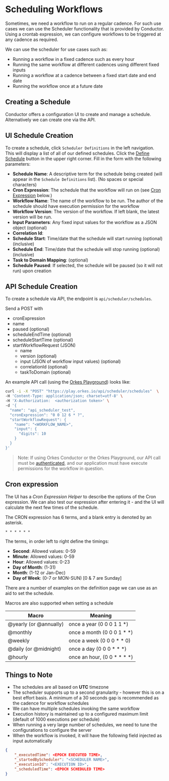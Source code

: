 # Scheduling Workflows

Sometimes, we need a workflow to run on a regular cadence. For such use cases we can use the Scheduler functionality that is provided by Conductor. Using a crontab expression, we can configure workflows to be triggered at any cadence as required. 

We can use the scheduler for use cases such as:

* Running a workflow in a fixed cadence such as every hour
* Running the same workflow at different cadences using different fixed inputs
* Running a workflow at a cadence between a fixed start date and end date
* Running the workflow once at a future date

## Creating a Schedule

Conductor offers a configuration UI to create and manage a schedule. Alternatively we can create one via the API.

##  UI Schedule Creation

To create a schedule, click ```Scheduler Definitions``` in the left navigation.  This will display a list of all of our defined schedules. Click the [Define Schedule](https://play.orkes.io/scheduler/newScheduleDef) button in the upper right corner.  Fill in the form with the following parameters:

* **Schedule Name**: A descriptive term for the schedule being created (will appear in the ```Schedule Definitions``` list). (No spaces or special characters)
* **Cron Expression**: The schedule that the workflow will run on (see [Cron Expression](#cron-expression) below.)
* **Workflow Name**:  The name of the workflow to be run. The author of the schedule should have execution permission for the workflow
* **Workflow Version**: The version of the workflow.  If left blank, the latest version will be run.
* **Input Parameters**: Any fixed input values for the workflow as a JSON object (optional)
* **Correlation Id**:  
* **Schedule Start**: Time/date that the schedule will start running (optional) (inclusive)
* **Schedule End**:  Time/date that the schedule will stop running (optional) (inclusive)
* **Task to Domain Mapping**: (optional)
* **Schedule Paused**: If selected, the schedule will be paused (so it will not run) upon creation 

## API Schedule Creation

To create a schedule via API, the endpoint is ```api/scheduler/schedules```.

Send a POST with 

* cronExpression
* name
* paused (optional)
* scheduleEndTime (optional)
* scheduleStartTime (optional)
* startWorkflowRequest (JSON)
    * name 
    * version (optional)
    * input (JSON of workflow input values) (optional)
    * correlationId (optional)
    * taskToDomain (optional)

An example API call (using the [Orkes Playground](https://play.orkes.io)) looks like:


```bash
curl -i -X "POST" "https://play.orkes.io/api/scheduler/schedules"  \
-H 'Content-Type: application/json; charset=utf-8' \
-H 'X-Authorization:  <authorization token>' \
-d '{
  "name": "api_scheduler_test",
  "cronExpression": "0 0 12 6 * ?",
  "startWorkflowRequest": {
    "name": "<WORKFLOW_NAME>",
    "input": {
      "digits": 10
    }
  }
}'
```

> Note: If using Orkes Conductor or the Orkes Playground, our API call must be [authenticated](https://orkes.io/content/docs/getting-started/concepts/access-control), and our application must have execute permissions for the workflow in question.

## Cron expression

The UI has a *Cron Expression Helper* to describe the options of the Cron expression. We can also test our expression after entering it - and the UI will calculate the next few times of the schedule.

The CRON expression has 6 terms, and a blank entry is denoted by an asterisk.

```
* * * * * *
```

The terms, in order left to right define the timings:

* **Second**: Allowed values: 0-59
* **Minute**: Allowed values: 0-59
* **Hour**: Allowed values: 0-23
* **Day of Month**: (1-31)
* **Month**: (1-12 or Jan-Dec)
* **Day of Week**: (0-7 or MON-SUN) [0 & 7 are Sunday]

There are a number of examples on the definition page we can use as an aid to set the schedule.

Macros are also supported when setting a schedule

|Macro	|Meaning|
| --- | ----------- |
|@yearly (or @annually)|once a year (0 0 0 1 1 *)|
|@monthly|once a month (0 0 0 1 * *)|
|@weekly|once a week (0 0 0 * * 0)|
|@daily (or @midnight)|once a day (0 0 0 * * *)|
|@hourly |once an hour, (0 0 * * * *)|

## Things to Note

* The schedules are all based on **UTC** timezone
* The scheduler supports up to a second granularity - however this is on a best effort basis. A minimum of a 30 seconds gap is recommended as the cadence for workflow schedules
* We can have multiple schedules invoking the same workflow
* Execution history is maintained up to a configured maximum limit (default of 1000 executions per schedule)
* When running a very large number of schedules, we need to tune the configurations to configure the server
* When the workflow is invoked, it will have the following field injected as input automatically
```json
{
    "_executedTime": <EPOCH EXECUTED TIME>,
    "_startedByScheduler": "<SCHEDULER NAME>",
    "_executionId": "<EXECUTION ID>",
    "_scheduledTime": <EPOCH SCHEDULED TIME>
}
```

